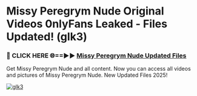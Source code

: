 # Missy Peregrym Nude Original Videos 0nlyFans Leaked - Files Updated! (glk3)

<h3>🔴 CLICK HERE 🌐==►► <a href="https://tinyurl.com/52m3yx9h" rel="nofollow">Missy Peregrym Nude Updated Files</a></h3>

Get Missy Peregrym Nude and all content. Now you can access all videos and pictures of Missy Peregrym Nude. New Updated Files 2025!

[![glk3](https://i.imgur.com/TnHtlc8.gif)](https://tinyurl.com/52m3yx9h)
